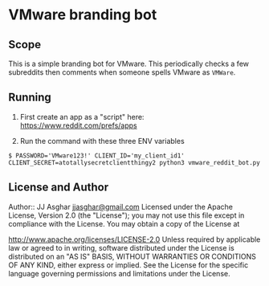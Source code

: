 # VMware branding bot

## Scope

This is a simple branding bot for VMware. This periodically checks a few subreddits then comments when someone spells VMware as `VMWare`.

## Running

1) First create an app as a "script" here: https://www.reddit.com/prefs/apps

2) Run the command with these three ENV variables
```
$ PASSWORD='VMware123!' CLIENT_ID='my_client_id1' CLIENT_SECRET=atotallysecretclientthingy2 python3 vmware_reddit_bot.py
```

## License and Author
Author:: JJ Asghar <jjasghar@gmail.com>
Licensed under the Apache License, Version 2.0 (the "License"); you may not use this file except in compliance with the License. You may obtain a copy of the License at

http://www.apache.org/licenses/LICENSE-2.0
Unless required by applicable law or agreed to in writing, software distributed under the License is distributed on an "AS IS" BASIS, WITHOUT WARRANTIES OR CONDITIONS OF ANY KIND, either express or implied. See the License for the specific language governing permissions and limitations under the License.

